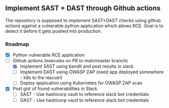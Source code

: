 ## Implement SAST + DAST through Github actions

The repository is supposed to implement SAST+DAST checks using github actions against a vulnerable python application which allows RCE. Goal is to detect it before it gets pushed into production.

### Roadmap

-   [x] Python vulnerable RCE application
-   [ ] Github actions (executes on PR to main/master branch)
    -   [x] Implement SAST using bandit and post results in slack
    -   [ ] Implement DAST using OWASP ZAP (need app deployed somewhere - k8s to the rescue!)
    -   [ ] Deploy application using Kubernetes for OWASP ZAP scan
-   [x] Post gist of found vulnerabilities in Slack
    -   [ ] SAST - Use hashicorp vault to reference slack bot credentials
    -   [ ] DAST - Use hashicorp vault to reference slack bot credentials
